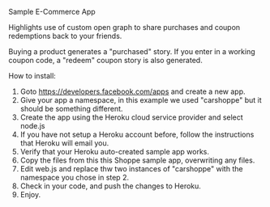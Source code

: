 Sample E-Commerce App

Highlights use of custom open graph to share purchases and coupon redemptions
back to your friends.

Buying a product generates a "purchased" story. If you enter in a working
coupon code, a "redeem" coupon story is also generated.

How to install:

1) Goto https://developers.facebook.com/apps and create a new app.
2) Give your app a namespace, in this example we used "carshoppe" but it
   should be something different.
3) Create the app using the Heroku cloud service provider and select node.js
4) If you have not setup a Heroku account before, follow the instructions that
   Heroku will email you.
5) Verify that your Heroku auto-created sample app works.
6) Copy the files from this this Shoppe sample app, overwriting any files.
7) Edit web.js and replace thw two instances of "carshoppe" with the namespace
   you chose in step 2.
8) Check in your code, and push the changes to Heroku.
9) Enjoy.
